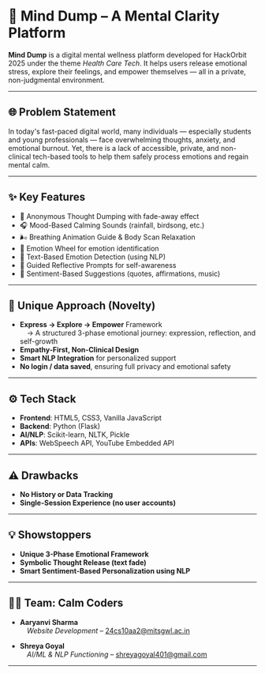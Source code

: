 # 🧠 Mind Dump – A Mental Clarity Platform

**Mind Dump** is a digital mental wellness platform developed for HackOrbit 2025 under the theme *Health Care Tech*. It helps users release emotional stress, explore their feelings, and empower themselves — all in a private, non-judgmental environment.

---

## 🌐 Problem Statement

In today's fast-paced digital world, many individuals — especially students and young professionals — face overwhelming thoughts, anxiety, and emotional burnout. Yet, there is a lack of accessible, private, and non-clinical tech-based tools to help them safely process emotions and regain mental calm.

---

## ✨ Key Features

- 📝 Anonymous Thought Dumping with fade-away effect  
- 🎧 Mood-Based Calming Sounds (rainfall, birdsong, etc.)  
- 🌬️ Breathing Animation Guide & Body Scan Relaxation  
- 🎯 Emotion Wheel for emotion identification  
- 🧠 Text-Based Emotion Detection (using NLP)  
- 💬 Guided Reflective Prompts for self-awareness  
- 📩 Sentiment-Based Suggestions (quotes, affirmations, music)  

---

## 🚀 Unique Approach (Novelty)

- **Express → Explore → Empower** Framework  
 → A structured 3-phase emotional journey: expression, reflection, and self-growth  
- **Empathy-First, Non-Clinical Design**  
- **Smart NLP Integration** for personalized support  
- **No login / data saved**, ensuring full privacy and emotional safety  

---

## ⚙️ Tech Stack

- **Frontend**: HTML5, CSS3, Vanilla JavaScript  
- **Backend**: Python (Flask)  
- **AI/NLP**: Scikit-learn, NLTK, Pickle  
- **APIs**: WebSpeech API, YouTube Embedded API  

---

## ⚠️ Drawbacks

- **No History or Data Tracking**  
- **Single-Session Experience (no user accounts)**  

---

## 💡 Showstoppers

- **Unique 3-Phase Emotional Framework**  
- **Symbolic Thought Release (text fade)**  
- **Smart Sentiment-Based Personalization using NLP**  

---

## 👩‍💻 Team: Calm Coders

- **Aaryanvi Sharma**  
 *Website Development* – 24cs10aa2@mitsgwl.ac.in

- **Shreya Goyal**  
 *AI/ML & NLP Functioning* – shreyagoyal401@gmail.com

---



